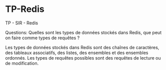 TP-Redis
========

TP - SIR - Redis

Questions: Quelles sont les types de données stockés dans Redis, que peut on faire comme types de requêtes ?

Les types de données stockés dans Redis sont des chaînes de caractères, des tableaux associatifs, des listes, des ensembles et des ensembles ordonnés.
Les types de requêtes possibles sont des requêtes de lecture ou de modification.
